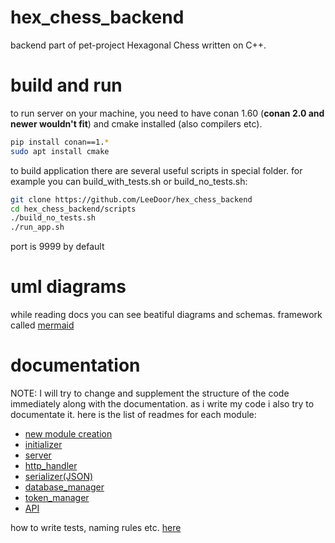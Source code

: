 # hex_chess_backend
backend part of pet-project Hexagonal Chess written on C++.

# build and run
to run server on your machine, you need to have conan 1.60 (**conan 2.0 and newer wouldn't fit**) and cmake installed (also compilers etc).

```sh
pip install conan==1.*
sudo apt install cmake
```
to build application there are several useful scripts in special folder. for example you can build_with_tests.sh or build_no_tests.sh:
```sh
git clone https://github.com/LeeDoor/hex_chess_backend
cd hex_chess_backend/scripts
./build_no_tests.sh
./run_app.sh
```
port is 9999 by default

# uml diagrams
while reading docs you can see beatiful diagrams and schemas. framework called [mermaid](https://www.mermaidchart.com)

# documentation
NOTE: I will try to change and supplement the structure of the code immediately along with the documentation.
as i write my code i also try to documentate it. here is the list of readmes for each module:
* [new module creation](docs/new_module_creation.md)
* [initializer](docs/intializer.md)
* [server](docs/server.md)
* [http_handler](docs/http_handler.md)
* [serializer(JSON)](docs/serializer.md)
* [database_manager](docs/database_manager.md)
* [token_manager](docs/token_manager.md)
* [API](docs/http_api.md)

how to write tests, naming rules etc. [here](tests.md)